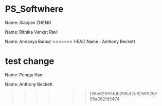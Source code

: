 # PS_Softwhere

Name: Xiaojian ZHENG

Name: Rithika Venkat Ravi

Name: Annanya Bansal
<<<<<<< HEAD
Name : Anthony Beckett

test change
=======

Name: Pengju Han 

Name: Anthony Beckett
>>>>>>> f38e6216f5fdb299a12c8256026795a362fd5474
